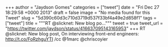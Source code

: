 
+++
author = "Jaydson Gomes"
categories = ["tweet"]
date = "Fri Dec 27 18:29:58 +0000 2013"
draft = false
image = "No media found for this Tweet"
slug = "5d390c60d3c710d3719d537f33bf4a49e2d858f1"
tags = ["tweet"]
title = """RT @slicknet: New blog po..."""
tweet = true
tweet_url = "https://twitter.com/jaydson/status/416637095143165953"
+++
RT @slicknet: New blog post, On interviewing front-end engineers: http://t.co/FoRzhguYTI /cc @1marc @chriscoyier
